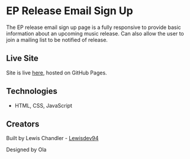 # EP Release Email Sign Up

The EP release email sign up page is a fully responsive to provide basic information about an upcoming music release. Can also allow the user to join a mailing list to be notified of release.

## Live Site

Site is live [here](https://lewisdev94.github.io/ep-release-signup/), hosted on GitHub Pages.

## Technologies

- HTML, CSS, JavaScript


## Creators

Built by Lewis Chandler - [Lewisdev94](https://github.com/Lewisdev94)

Designed by Ola
